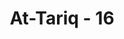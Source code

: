 ---
title: "At-Tariq - 16"
no: 16
arabic_no: ١٦
ayah: وَّاَكِيْدُ كَيْدًاۖ 
translation: "Dan Aku pun membuat rencana (tipu daya) yang jitu."
tafsir: "Ayat ini menerangkan bahwa Allah menghadapi rencana jahat mereka itu dengan menolong Rasul-Nya dan mengangkat agama-Nya."
---